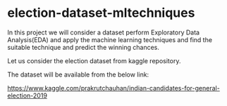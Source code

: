 # election-dataset-mltechniques

In this project we will consider a dataset perform Exploratory Data Analysis(EDA) and apply the machine learning techniques and find the suitable technique and predict the winning chances.

Let us consider the election dataset from kaggle repository.

The dataset will be available from the below link:

https://www.kaggle.com/prakrutchauhan/indian-candidates-for-general-election-2019
